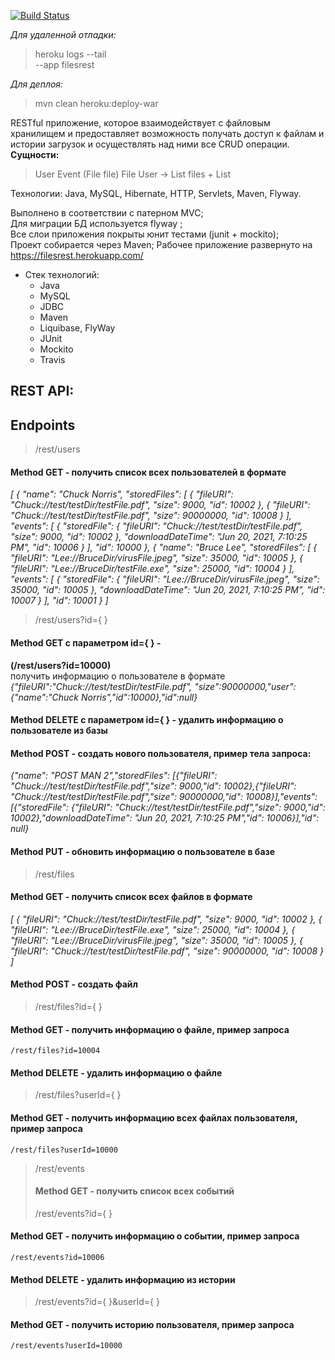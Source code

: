 [![Build Status](https://travis-ci.com/AndrewAlyonkin/filesStorageREST.svg?branch=master)](https://travis-ci.com/AndrewAlyonkin/filesStorageREST)

*Для удаленной отладки:*
>heroku logs --tail       
>--app filesrest  

*Для деплоя:*
>mvn clean heroku:deploy-war

RESTful приложение, которое взаимодействует с файловым хранилищем и предоставляет
возможность получать доступ к файлам и истории загрузок и осуществлять над ними
все CRUD операции.  
**Сущности:**  
>User
>Event (File file)
>File
>User -> List<File> files + List<Events>  


Технологии: Java, MySQL, Hibernate, HTTP, Servlets, Maven, Flyway.


Выполнено в соответствии с патерном MVC;  
Для миграции БД используется flyway ;  
Все слои приложения покрыты юнит тестами (junit + mockito);  
Проект собирается через Maven;
Рабочее приложение развернуто на https://filesrest.herokuapp.com/

* Стек технологий: 
  * Java
  * MySQL
  * JDBC
  * Maven
  * Liquibase, FlyWay 
  * JUnit 
  * Mockito 
  * Travis

## REST API:
## Endpoints
>/rest/users   
#### Method GET - получить список всех пользователей в формате
*[
    {
        "name": "Chuck Norris",
        "storedFiles": [
            {
                "fileURI": "Chuck://test/testDir/testFile.pdf",
                "size": 9000,
                "id": 10002
            },
            {
                "fileURI": "Chuck://test/testDir/testFile.pdf",
                "size": 90000000,
                "id": 10008
            }
        ],
        "events": [
            {
                "storedFile": {
                    "fileURI": "Chuck://test/testDir/testFile.pdf",
                    "size": 9000,
                    "id": 10002
                },
                "downloadDateTime": "Jun 20, 2021, 7:10:25 PM",
                "id": 10006
            }
        ],
        "id": 10000
    },
    {
        "name": "Bruce Lee",
        "storedFiles": [
            {
                "fileURI": "Lee://BruceDir/virusFile.jpeg",
                "size": 35000,
                "id": 10005
            },
            {
                "fileURI": "Lee://BruceDir/testFile.exe",
                "size": 25000,
                "id": 10004
            }
        ],
        "events": [
            {
                "storedFile": {
                    "fileURI": "Lee://BruceDir/virusFile.jpeg",
                    "size": 35000,
                    "id": 10005
                },
                "downloadDateTime": "Jun 20, 2021, 7:10:25 PM",
                "id": 10007
            }
        ],
        "id": 10001
    }
]*

>/rest/users?id={ }
#### Method GET c параметром id={ } -
**(/rest/users?id=10000)**  
получить информацию о пользователе в формате  
*{"fileURI":"Chuck://test/testDir/testFile.pdf",
"size":90000000,"user":{"name":"Chuck Norris","id":10000},"id":null}*  
#### Method DELETE c параметром id={ } - удалить информацию о пользователе из базы
#### Method POST - создать нового пользователя, пример тела запроса:
*{"name": "POST MAN 2","storedFiles": [{"fileURI": "Chuck://test/testDir/testFile.pdf","size": 9000,"id": 10002},{"fileURI": "Chuck://test/testDir/testFile.pdf","size": 90000000,"id": 10008}],"events": [{"storedFile": {"fileURI": "Chuck://test/testDir/testFile.pdf","size": 9000,"id": 10002},"downloadDateTime": "Jun 20, 2021, 7:10:25 PM","id": 10006}],"id": null}*
#### Method PUT - обновить информацию о пользователе в базе  
>/rest/files
#### Method GET - получить список всех файлов в формате  
*[
{
"fileURI": "Chuck://test/testDir/testFile.pdf",
"size": 9000,
"id": 10002
},
{
"fileURI": "Lee://BruceDir/testFile.exe",
"size": 25000,
"id": 10004
},
{
"fileURI": "Lee://BruceDir/virusFile.jpeg",
"size": 35000,
"id": 10005
},
{
"fileURI": "Chuck://test/testDir/testFile.pdf",
"size": 90000000,
"id": 10008
}
]*
#### Method POST - создать файл
>/rest/files?id={ }
#### Method GET - получить информацию о файле, пример запроса
`/rest/files?id=10004`
#### Method DELETE - удалить информацию о файле

>/rest/files?userId={ }  
#### Method GET - получить информацию всех файлах пользователя, пример запроса  
`/rest/files?userId=10000`
>/rest/events  
> #### Method GET - получить список всех событий
>/rest/events?id={ }  
#### Method GET - получить информацию о событии, пример запроса
`/rest/events?id=10006`  
#### Method DELETE - удалить информацию из истории  
>/rest/events?id={ }&userId={ }  
#### Method GET - получить историю пользователя, пример запроса
`/rest/events?userId=10000`
 